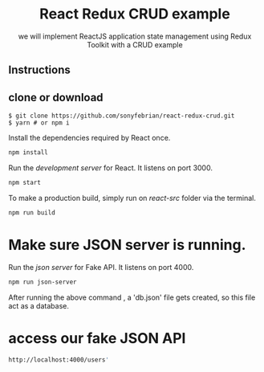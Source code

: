 <h1 align="center">
 React Redux CRUD example 
</h1>

<p align="center">
 we will implement ReactJS application state management using Redux Toolkit with a CRUD example
</p>

## Instructions

## clone or download

```terminal
$ git clone https://github.com/sonyfebrian/react-redux-crud.git
$ yarn # or npm i
```

Install the dependencies required by React once.

```bash
npm install
```

Run the _development server_ for React. It listens on port 3000.

```bash
npm start
```

To make a production build, simply run on _react-src_ folder via the terminal.

```bash
npm run build
```

# Make sure JSON server is running.

Run the _json server_ for Fake API. It listens on port 4000.

```bash
npm run json-server
```

After running the above command , a 'db.json' file gets created, so this file act as a database.

# access our fake JSON API

```bash
http://localhost:4000/users'
```
